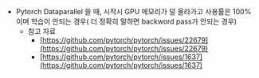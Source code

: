 + Pytorch Dataparallel 쓸 때, 시작시 GPU 메모리가 덜 올라가고 사용률은 100%이며 학습이 안되는 경우( 더 정확히 말하면 backword pass가 안되는 경우)
    + 참고 자료
        + [https://github.com/pytorch/pytorch/issues/22679](https://github.com/pytorch/pytorch/issues/22679)
        + [https://github.com/pytorch/pytorch/issues/1637](https://github.com/pytorch/pytorch/issues/1637) 